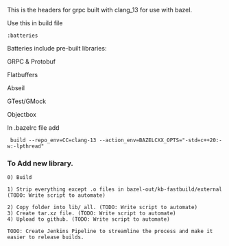 This is the headers for grpc built with clang_13 for use with bazel.

Use this in build file

    :batteries

Batteries include pre-built libraries:

GRPC & Protobuf

Flatbuffers

Abseil

GTest/GMock

Objectbox


In .bazelrc file add

     build --repo_env=CC=clang-13 --action_env=BAZELCXX_OPTS="-std=c++20:-w:-lpthread"


### To Add new library.        
    0) Build 
    
    1) Strip everything except .o files in bazel-out/kb-fastbuild/external (TODO: Write script to automate)

    2) Copy folder into lib/_all. (TODO: Write script to automate)
    3) Create tar.xz file. (TODO: Write script to automate)
    4) Upload to github. (TODO: Write script to automate)

    TODO: Create Jenkins Pipeline to streamline the process and make it easier to release builds.